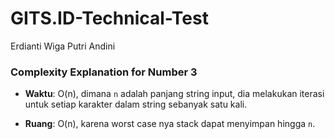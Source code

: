 # GITS.ID-Technical-Test
Erdianti Wiga Putri Andini

### Complexity Explanation for Number 3
- **Waktu**: O(n), dimana `n` adalah panjang string input, dia melakukan iterasi untuk setiap karakter dalam string sebanyak satu kali.

- **Ruang**: O(n), karena worst case nya stack dapat menyimpan hingga `n`.
